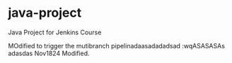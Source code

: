 # java-project
Java Project for Jenkins Course

MOdified to trigger the mutibranch pipelinadaasadadadsad
:wqASASASAs
adasdas
Nov1824
Modified.
